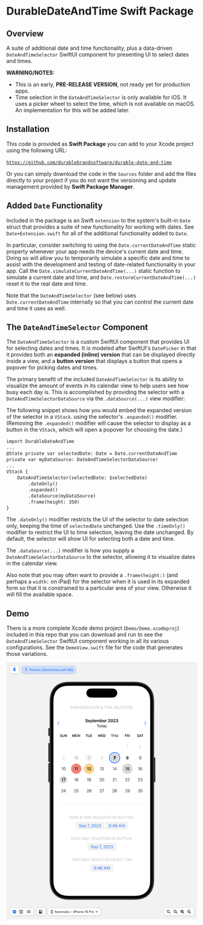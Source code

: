 # **DurableDateAndTime** Swift Package

## Overview
A suite of additional date and time functionality, plus a data-driven `DateAndTimeSelector` SwiftUI component for presenting UI to select dates and times.

**WARNING/NOTES:**
* This is an early, **PRE-RELEASE VERSION**, not ready yet for production apps. 
* Time selection in the `DateAndTimeSelector` is only available for iOS. It uses a picker wheel to select the time, which is not available on macOS. An implementation for this will be added later.

## Installation
This code is provided as **Swift Package** you can add to your Xcode project using the following URL:

<code>https://github.com/durablebrandsoftware/durable-date-and-time</code>

Or you can simply download the code in the `Sources` folder and add the files directly to your project if you do not want the versioning and update management provided by **Swift Package Manager**.


## Added `Date` Functionality

Included in the package is an Swift `extension` to the system's built-in `Date` struct that provides a suite of new functionality for working with dates. See `Date+Extension.swift` for all of the additional functionality added to `Date`.

In particular, consider switching to using the `Date.currentDateAndTime` static property whenever your app needs the device's current date and time. Doing so will allow you to temporarily simulate a specific date and time to assist with the development and testing of date-related functionality in your app. Call the `Date.simulateCurrentDateAndTime(...)` static function to simulate a current date and time, and `Date.restoreCurrentDateAndTime(...)` reset it to the real date and time. 

Note that the `DateAndTimeSelector` (see below) uses `Date.currentDateAndTime` internally so that you can control the current date and time it uses as well.

## The `DateAndTimeSelector` Component

The `DateAndTimeSelector` is a custom SwiftUI component that provides UI for selecting dates and times. It is modeled after SwiftUI's `DatePicker` in that it provides both an **expanded (inline) version** that can be displayed directly inside a view, and a **button version** that displays a button that opens a popover for picking dates and times.

The primary benefit of the included `DateAndTimeSelector` is its ability to visualize the amount of events in its calendar view to help users see how busy each day is. This is accomplished by providing the selector with a `DateAndTimeSelectorDataSource` via the `.dataSource(...)` view modifier:

The following snippet shows how you would embed the expanded version of the selector in a `VStack`. using the selector's `.expanded()` modifier. (Removing the `.expanded()` modifier will cause the selector to display as a button in the `VStack`, which will open a popover for choosing the date.)

```
import DurableDateAndTime
...
@State private var selectedDate: Date = Date.currentDateAndTime
private var myDataSource: DateAndTimeSelectorDataSource!
...
VStack {
    DateAndTimeSelector(selectedDate: $selectedDate)
        .dateOnly()
        .expanded()
        .dataSource(myDataSource)
        .frame(height: 350)
}
```

The `.dateOnly()` modifier restricts the UI of the selector to date selection only, keeping the time of `selectedDate` unchanged. Use the `.timeOnly()` modifier to restrict the UI to time selection, leaving the date unchanged. By default, the selector will show UI for selecting both a date and time.

The `.dataSource(...)` modifier is how you supply a `DateAndTimeSelectorDataSource` to the selector, allowing it to visualize dates in the calendar view.

Also note that you may often want to provide a `.frame(height:)` (and perhaps a `width:` on iPad) for the selector when it is used in its expanded form so that it is constrained to a particular area of your view. Otherwise it will fill the available space.

## Demo

There is a more complete Xcode demo project (`Demo/Demo.xcodeproj`) included in this repo that you can download and run to see the `DateAndTimeSelector` SwiftUI component working in all its various configurations. See the `DemoView.swift` file for the code that generates those variations.

![demo](README_assets/demo.png)

